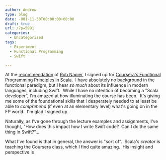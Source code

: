 ```yaml
---
author: Andrew
type: blog
date: -001-11-30T00:00:00+00:00
draft: true
url: /?p=5991
categories:
  - Uncategorized
tags:
  - Experiment
  - Functional Programming
  - Swift

---
```

At the <a title="@Cocoaphony" href="https://twitter.com/cocoaphony/status/502078529765658625" target="_blank">recommendation</a> of <a title="@cocoaphony" href="https://twitter.com/cocoaphony" target="_blank">Rob Napier</a>, I signed up for <a title="Coursera - Functional Programming Principles in Scala" href="https://www.coursera.org/course/progfun" target="_blank">Coursera's Functional Programming Principles in Scala</a>.  I have absolutely no background in the functional paradigm, but I hear _so much_ about its influence in modern languages, including Swift.  While I have no intention of becoming a "Scala developer&#8221;, I'm amazed at how illuminating the course has been.  It's giving me some of the foundational skills that I desperately needed to at least be able to _comprehend_ (if even at an elementary level) what's going on in the FP world.  I'm glad I signed up.

Naturally, as I've gone through the lecture examples and assignments, I've thought, "How does this impact how I write Swift code?  Can I do the same thing in Swift?&#8221;&#8230;

What I've found is that in general, the answer is "sort of&#8221;.  Scala's _creator_ is teaching the Coursera class, which I find quite amazing.  His insight and perspective is

&nbsp;